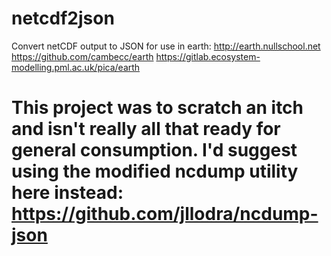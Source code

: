 # netcdf2json
Convert netCDF output to JSON for use in earth:  http://earth.nullschool.net https://github.com/cambecc/earth  https://gitlab.ecosystem-modelling.pml.ac.uk/pica/earth

# This project was to scratch an itch and isn't really all that ready for general consumption. I'd suggest using the modified ncdump utility here instead: https://github.com/jllodra/ncdump-json
